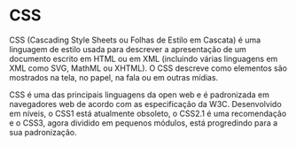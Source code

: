 # CSS
CSS (Cascading Style Sheets ou Folhas de Estilo em Cascata) é uma linguagem de estilo usada para descrever a apresentação de um documento escrito em HTML ou em XML (incluindo várias linguagens em XML como SVG, MathML ou XHTML). O CSS descreve como elementos são mostrados na tela, no papel, na fala ou em outras mídias.

CSS é uma das principais linguagens da open web e é padronizada em navegadores web de acordo com as especificação da W3C. Desenvolvido em níveis, o CSS1 está atualmente obsoleto, o CSS2.1 é uma recomendação e o CSS3, agora dividido em pequenos módulos, está progredindo para a sua padronização.
